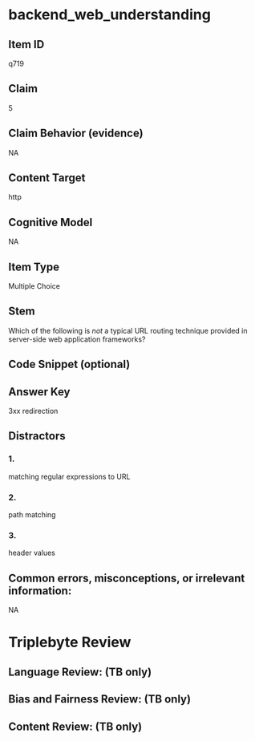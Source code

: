 # backend_web_understanding

## Item ID
q719

## Claim
5

## Claim Behavior (evidence)
NA

## Content Target
http

## Cognitive Model
NA

## Item Type
Multiple Choice

## Stem
Which of the following is *not* a typical URL routing technique provided in server-side web application frameworks?

## Code Snippet (optional)


## Answer Key
3xx redirection

## Distractors

### 1.
matching regular expressions to URL

### 2.
path matching

### 3.
header values

## Common errors, misconceptions, or irrelevant information:
NA

# Triplebyte Review


## Language Review: (TB only)


## Bias and Fairness Review: (TB only)


## Content Review: (TB only)

